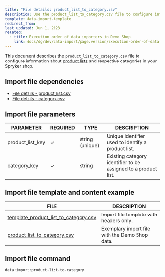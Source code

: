 ```yaml
---
title: "File details: product_list_to_category.csv"
description: Use the product_list_to_category.csv file to configure information about product lists and respective categories in your Spryker shop.
template: data-import-template
redirect_from:
last_updated: Jun 1, 2023
related:
  - title: Execution order of data importers in Demo Shop
    link: docs/dg/dev/data-import/page.version/execution-order-of-data-importers.html
---
```


This document describes the `product_list_to_category.csv` file to configure information about [product lists](/docs/pbc/all/product-information-management/{{page.version}}/base-shop/feature-overviews/product-lists-feature-overview.html) and respective categories in your Spryker shop.

## Import file dependencies

* [File details - product_list.csv](/docs/pbc/all/product-information-management/{{page.version}}/base-shop/import-and-export-data/file-details-product-list.csv.html)
* [File details - category.csv](/docs/pbc/all/product-information-management/{{page.version}}/base-shop/import-and-export-data/categories-data-import/import-file-details-category.csv.html)

## Import file parameters

| PARAMETER | REQUIRED |  TYPE | DESCRIPTION |
| --- | --- | --- | --- |
| product_list_key | &check; | string (unique) | Unique identifier used to identify a product list. |
| category_key | &check; | string | Existing category identifier to be assigned to a product list. |

## Import file template and content example

| FILE | DESCRIPTION |
|---|---|
| [template_product_list_to_category.csv](https://spryker.s3.eu-central-1.amazonaws.com/docs/pbc/all/product-information-management/base-shop/import-and-export-data/file-details-product-list-to-category.csv.md/template_product_list_to_category.csv) | Import file template with headers only. |
| [product_list_to_category.csv](https://spryker.s3.eu-central-1.amazonaws.com/docs/pbc/all/product-information-management/base-shop/import-and-export-data/file-details-product-list-to-category.csv.md/product_list_to_category.csv) | Exemplary import file with the Demo Shop data. |

## Import file command

```bash
data:import:product-list-to-category
```

